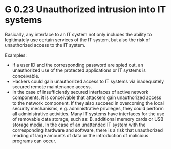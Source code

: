 G 0.23 Unauthorized intrusion into IT systems
==========================================

Basically, any interface to an IT system not only includes the ability to legitimately use certain services of the IT system, but also the risk of unauthorized access to the IT system.

Examples:

* If a user ID and the corresponding password are spied out, an unauthorized use of the protected applications or IT systems is conceivable.
* Hackers could gain unauthorized access to IT systems via inadequately secured remote maintenance access.
* In the case of insufficiently secured interfaces of active network components, it is conceivable that attackers gain unauthorized access to the network component. If they also succeed in overcoming the local security mechanisms, e.g. administrative privileges, they could perform all administrative activities.
Many IT systems have interfaces for the use of removable data storage, such as: B. additional memory cards or USB storage media. In the case of an unattended IT system with the corresponding hardware and software, there is a risk that unauthorized reading of large amounts of data or the introduction of malicious programs can occur.
